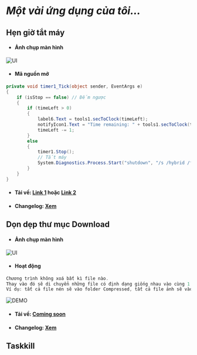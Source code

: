 # _Một vài ứng dụng của tôi..._
## Hẹn giờ tắt máy
* #### Ảnh chụp màn hình
![UI](https://tolaaii.github.io/some-small-useful-things/images/hen_gio_tat_may_UI.png)
* #### Mã nguồn mở
```csharp
private void timer1_Tick(object sender, EventArgs e)
{
    if (isStop == false) // Đếm ngược
    {
        if (timeLeft > 0)
        {
            label6.Text = tools1.secToClock(timeLeft);
            notifyIcon1.Text = "Time remaining: " + tools1.secToClock(timeLeft);
            timeLeft -= 1;
        }
        else
        {
            timer1.Stop();
            // Tắt máy
            System.Diagnostics.Process.Start("shutdown", "/s /hybrid /f /t 0");
        }
    }
}
```
* #### Tải về: [Link 1](https://github.com/tolaaii/some-small-useful-things/blob/master/hen_gio_tat_may/hen_gio_tat_may_v102.rar) hoặc                      [Link 2](https://drive.google.com/open?id=1cCNuQZjLx7ElcbyococxZD_qGQR-veKk)  
* #### Changelog: [Xem](https://tolaaii.github.io/some-small-useful-things/docs/hengiotatmay-changelog.html)


## Dọn dẹp thư mục Download
* #### Ảnh chụp màn hình
![UI](https://tolaaii.github.io/some-small-useful-things/images/clean_UI.png)
* #### Hoạt động
```csharp
Chương trình không xoá bất kì file nào. 
Thay vào đó sẽ di chuyển những file có định dạng giống nhau vào cùng 1 folder.
Ví dụ: tất cả file nén sẽ vào folder Compressed, tất cả file ảnh sẽ vào folder Picture...
```
![DEMO](https://tolaaii.github.io/some-small-useful-things/images/clean_demo.png)

* #### Tải về: [Coming soon]()
* #### Changelog: [Xem](https://tolaaii.github.io/some-small-useful-things/docs/cleaner-changelog.html)

## Taskkill

